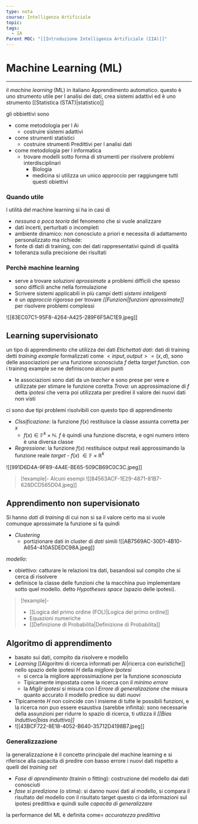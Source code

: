 ```yaml
---
type: nota
course: Intelligenza Artificiale
topic: 
tags:
  - IA
Parent MOC: "[[Introduzione Intelligenza Artificiale (IIA)]]"
---
```

# Machine Learning (ML)
---
il _machine learning_ (ML) in italiano Apprendimento automatico. questo è uno strumento utile  per l analisi dei dati, crea sistemi adattivi ed è uno strumento [[Statistica (STAT)|statistico]] 

gli obbiettivi sono
- come metodologia per l Ai
	- costruire sistemi adattivi 
- come strumenti statistici 
	- costruire strumenti Predittivi per l analisi dati
-  come metodologia per l informatica
	- trovare modelli sotto forma di strumenti per risolvere problemi interdisciplinari 
		- Biologia
		- medicina 
si utilizza un unico approccio per raggiungere tutti questi obiettivi



### Quando utile
l utilità del machine learning si ha in casi di 
- _nessuna o poca teoria_ del fenomeno che si vuole analizzare
- dati incerti, perturbati o incompleti 
- ambiente dinamico: non conosciuto a priori e necessita di adattamento personalizzato 
ma richiede:
- fonte di dati di training, con dei dati rappresentativi quindi di qualità
- tolleranza sulla precisione dei risultati


### Perchè machine learning
- serve a trovare _soluzioni aprossimate_ a problemi difficili che spesso sono difficili anche nella formulazione 
- Scrivere sistemi applicabili in più campi detti _sistemi inteligenti_
- è un _approccio rigoroso_ per trovare _[[Funzioni|funzioni aprossimate]]_ per risolvere problemi complessi 

![[83EC07C1-95F8-4264-A425-289F6F5AC1E9.jpeg]]

## Learning supervisionato
un tipo di apprendimento che utilizza dei dati _Etichettati_ 
_dati_: dati di training detti _training example_ formalizzati  come $<input,output> = (x,d)$, sono delle associazioni per una funzione sconosciuta $f$ detta _target function_. con i training example se ne definiscono alcuni punti 
- le associazioni sono dati da un _teacher_ e sono prese per vere e utilizzate per stimare le funzione coretta
_Trova_: un approssimazione di $f$ detta _ipotesi_ che verra poi utilizzata per predirei il valore dei nuovi dati non visti 


ci sono due tipi problemi risolvibili con questo tipo di apprendimento 
- _Clssificazione_: la funzione $f(x)$ restituisce la classe assunta corretta per $x$
	- $f(x)\in \mathbb{F}^k\times \mathbb{N}$. $f$ è quindi una funzione discreta, e ogni numero intero è una diversa classe 
- _Regressione_: la funzione $f(x)$ restituisce output reali approssimando la funzione reale _target_
- $f(x)$ $\in \mathbb{F}\times\mathbb{R}^k$
	 
![[991D6D4A-9F89-4A4E-BE65-509CB69C0C3C.jpeg]]

>[!example]- Alcuni esempi
>![[84563ACF-1E29-4871-81B7-628DCD565D04.jpeg]]


## Apprendimento non supervisionato
Si hanno _dati di training_ di cui non si sa il valore certo ma si vuole comunque aprossimate la funzione si fa quindi 
- _Clustering_
	- portizionare dati in cluster di _dati_ simili 
![[AB7569AC-30D1-4B10-A654-410A5DEDC98A.jpeg]]

_modello_: 
- obiettivo: catturare le relazioni tra dati, basandosi sul compito che si cerca di risolvere
- definisce la classe delle funzioni  che la macchina puo implementare sotto quel modello. detto _Hypotheses space_ (spazio delle ipotesi). 
	
>[!example]- 
> - [[Logica del primo ordine (FOL)|Logica del primo ordine]]
> - Equazioni numeriche
> - [[Definizione di Probabilita|Definizione di Probabilita]]

## Algoritmo di apprendimento 


- basato sui dati, compito da risolvere e modello
- _Learning_  [[Algoritmi di ricerca informati per AI|ricerca con euristiche]] nello spazio delle ipotesi $H$ della _migliore Ipotesi_ 
	- si cerca la migliore approssimazione per la funzione _sconosciuta_ 
	- Tipicamente impostata come la ricerca con il _minimo errore_
	- la _Miglir ipotesi_   si misura con l _Errore di generalizazione_ che misura quanto accurato il modello predice su dati _nuovi_  
- TIpicamente $H$ non coincide con l insieme di tutte le possibili funzioni, e la ricerca non puo essere esaustiva (sarebbe infinita): sono necessarie della assunzioni per ridurre lo spazio di ricerca, ti utlizza il _[[Bias Induttivo|bias induttivo]]_
- ![[43BCF722-8E18-4052-B640-35712D4198B7.jpeg]]


### Generalizzazione 
la generalizzazione è il concetto principale del machine learning e si riferisce alla capacita di predire con basso errore i nuovi dati rispetto a quelli del _training set_
-  _Fase di aprendimento_ (trainin o fitting):  costruzione del modello dai dati conosciuti
- _fase si predizione_ (o stima): si danno nuovi dati al modello, si compara il risultato del modello con il risultato target 
questo ci da informazioni sul ipotesi predittiva e quindi sulle _capacita di generalizzare_

la performance del ML è definita come= _accuratezza predittiva_



